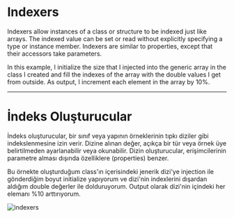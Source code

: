 # Indexers
Indexers allow instances of a class or structure to be indexed just like arrays. The indexed value can be set or read without explicitly specifying a type or instance member.
Indexers are similar to properties, except that their accessors take parameters.

In this example, I initialize the size that I injected into the generic array in the class I created and fill the indexes of the array with the double values I get from outside. As output, I increment each element in the array by 10%.

<hr>

# İndeks Oluşturucular
İndeks oluşturucular, bir sınıf veya yapının örneklerinin tıpkı diziler gibi indekslenmesine izin verir. Dizine alınan değer, açıkça bir tür veya örnek üye belirtilmeden ayarlanabilir veya okunabilir.
Dizin oluşturucular, erişimcilerinin parametre alması dışında özelliklere (properties) benzer.

Bu örnekte oluşturduğum class'ın içerisindeki jenerik dizi'ye injection ile gönderdiğim boyut initialize yapıyorum ve dizi'nin indexlerini dışardan aldığım double değerler ile dolduruyorum. Output olarak dizi'nin içindeki her elemanı %10 arttırıyorum.

<img alt="indexers" src="https://user-images.githubusercontent.com/107070882/205652506-254dee7b-4fec-4198-9ee9-4a3b34162ffa.png">
